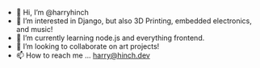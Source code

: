 - 👋 Hi, I’m @harryhinch
- 👀 I’m interested in Django, but also 3D Printing, embedded electronics, and music! 
- 🌱 I’m currently learning node.js and everything frontend. 
- 💞️ I’m looking to collaborate on art projects!
- 📫 How to reach me ... harry@hinch.dev

<!---
harryhinch/harryhinch is a ✨ special ✨ repository because its `README.md` (this file) appears on your GitHub profile.
You can click the Preview link to take a look at your changes.
--->
